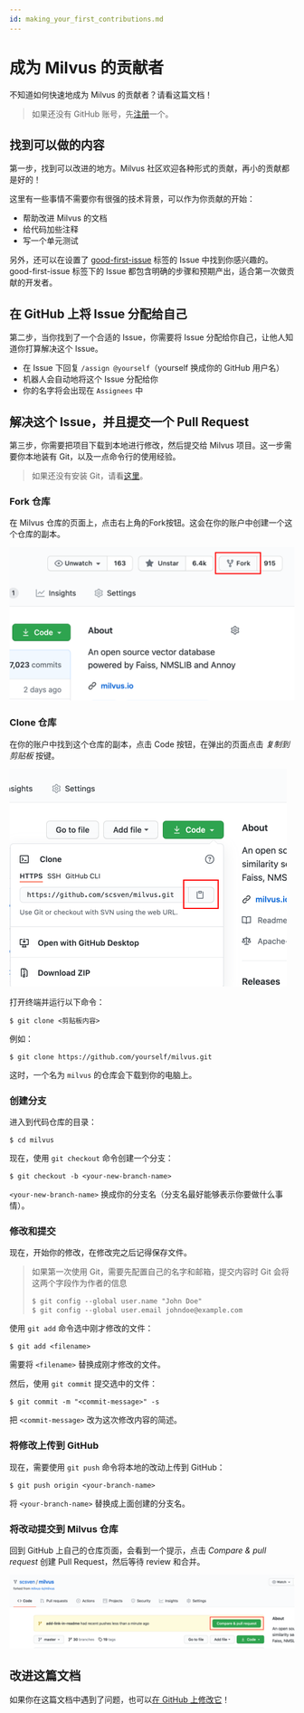 ```yaml
---
id: making_your_first_contributions.md
---
```


# 成为 Milvus 的贡献者

不知道如何快速地成为 Milvus 的贡献者？请看这篇文档！

>   如果还没有 GitHub 账号，先[注册](https://github.com/signup)一个。



## 找到可以做的内容

第一步，找到可以改进的地方。Milvus 社区欢迎各种形式的贡献，再小的贡献都是好的！

这里有一些事情不需要你有很强的技术背景，可以作为你贡献的开始：

-   帮助改进 Milvus 的文档
-   给代码加些注释
-   写一个单元测试

另外，还可以在设置了 [good-first-issue](https://github.com/milvus-io/milvus/issues?q=is%3Aopen+is%3Aissue+label%3A%22good+first+issue%22) 标签的 Issue 中找到你感兴趣的。good-first-issue 标签下的 Issue 都包含明确的步骤和预期产出，适合第一次做贡献的开发者。



## 在 GitHub 上将 Issue 分配给自己

第二步，当你找到了一个合适的 Issue，你需要将 Issue 分配给你自己，让他人知道你打算解决这个 Issue。

-   在 Issue 下回复 `/assign @yourself`（yourself 换成你的 GitHub 用户名）
-   机器人会自动地将这个 Issue 分配给你
-   你的名字将会出现在 `Assignees` 中



## 解决这个 Issue，并且提交一个 Pull Request

第三步，你需要把项目下载到本地进行修改，然后提交给 Milvus 项目。这一步需要你本地装有 Git，以及一点命令行的使用经验。

>   如果还没有安装 Git，请看[这里](https://git-scm.com/book/en/v2/Getting-Started-Installing-Git)。



### Fork 仓库

在 Milvus 仓库的页面上，点击右上角的Fork按钮。这会在你的账户中创建一个这个仓库的副本。

<img src="fork.png" alt="image-20210618153043823" style="zoom:50%;" />

### Clone 仓库

在你的账户中找到这个仓库的副本，点击 Code 按钮，在弹出的页面点击 *复制到剪贴板* 按键。

<img src="clone.png" alt="image-20210618153215652" style="zoom:50%;" />

打开终端并运行以下命令：

```shell
$ git clone <剪贴板内容>
```

例如：

```shell
$ git clone https://github.com/yourself/milvus.git
```

这时，一个名为 `milvus` 的仓库会下载到你的电脑上。

### 创建分支

进入到代码仓库的目录：

```shell
$ cd milvus
```

现在，使用 `git checkout` 命令创建一个分支：

```shell
$ git checkout -b <your-new-branch-name>
```

`<your-new-branch-name>` 换成你的分支名（分支名最好能够表示你要做什么事情）。

### 修改和提交

现在，开始你的修改，在修改完之后记得保存文件。



>   如果第一次使用 Git，需要先配置自己的名字和邮箱，提交内容时 Git 会将这两个字段作为作者的信息
>
>   ```shell
>   $ git config --global user.name "John Doe"
>   $ git config --global user.email johndoe@example.com
>   ```



使用 `git add` 命令选中刚才修改的文件：

```shell
$ git add <filename>
```

需要将 `<filename>` 替换成刚才修改的文件。



然后，使用 `git commit` 提交选中的文件：

```shell
$ git commit -m "<commit-message>" -s
```

把 `<commit-message>` 改为这次修改内容的简述。

### 将修改上传到 GitHub

现在，需要使用 `git push` 命令将本地的改动上传到 GitHub：

```shell
$ git push origin <your-branch-name>
```

将 `<your-branch-name>` 替换成上面创建的分支名。

### 将改动提交到 Milvus 仓库

回到 GitHub 上自己的仓库页面，会看到一个提示，点击 *Compare & pull request* 创建 Pull Request，然后等待 review 和合并。

<img src="pr.png" alt="image-20210618154611749" style="zoom:50%;" />



## 改进这篇文档

如果你在这篇文档中遇到了问题，也可以[在 GitHub 上修改它](https://github.com/milvus-io/docs/edit/master/community/site/zh-CN/communityArticles/contributor_group/making_your_first_contributions.md)！

<br>
<br>
<br>